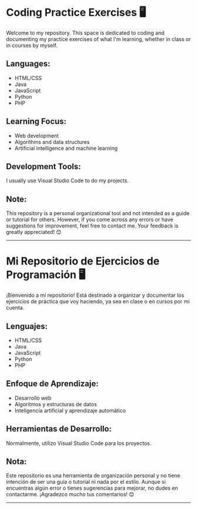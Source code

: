 # Coding Practice Exercises 🖥️

Welcome to my repository. This space is dedicated to coding and documenting my practice exercises of what I'm learning, whether in class or in courses by myself.

## Languages:

- HTML/CSS
- Java
- JavaScript
- Python
- PHP


## Learning Focus:

- Web development
- Algorithms and data structures
- Artificial intelligence and machine learning

## Development Tools:

I usually use Visual Studio Code to do my projects.

## Note:

This repository is a personal organizational tool and not intended as a guide or tutorial for others. However, if you come across any errors or have suggestions for improvement, feel free to contact me. Your feedback is greatly appreciated! 😊

<hr>

# Mi Repositorio de Ejercicios de Programación 🖥️

¡Bienvenido a mi repositorio! Está destinado a organizar y documentar los ejercicios de práctica que voy haciendo, ya sea en clase o en cursos por mi cuenta.

## Lenguajes:

- HTML/CSS
- Java
- JavaScript
- Python
- PHP

## Enfoque de Aprendizaje:

- Desarrollo web
- Algoritmos y estructuras de datos
- Inteligencia artificial y aprendizaje automático

## Herramientas de Desarrollo:

Normalmente, utilizo Visual Studio Code para los proyectos.

## Nota:

Este repositorio es una herramienta de organización personal y no tiene intención de ser una guía o tutorial ni nada por el estilo. Aunque si encuentras algún error o tienes sugerencias para mejorar, no dudes en contactarme. ¡Agradezco mucho tus comentarios! 😊

---

